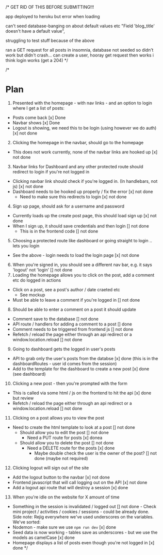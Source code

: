 /\*
GET RID OF THIS BEFORE SUBMITTING!!!

app deployed to heroku but error when loading

can't seed database-banging on about default values etc
"Field 'blog_title' doesn't have a default value",

struggling to test stuff because of the above

ran a GET request for all posts in insomnia, database not seeded so didn't work but didn't crash...
can create a user, hooray
get request then works
i think login works (get a 204)
\*/

/\*

# Plan

1. Presented with the homepage - with nav links - and an option to login where I get a list of posts:

- Posts come back [x] Done
- Navbar shows [x] Done
- Logout is showing, we need this to be login (using however we do auth) [x] not done

2. Clicking the homepage in the navbar, should go to the homepage

- This does not work currently, none of the navbar links are hooked up [x] not done

3. Navbar links for Dashboard and any other protected route should redirect to login if you're not logged in

- Clicking navbar link should check if you're logged in. (In handlebars, not js) [x] not done
- Dashboard needs to be hooked up properly / fix the error [x] not done
  - Need to make sure this redirects to login [x] not done

4. Sign up page, should ask for a username and password

- Currently loads up the create post page, this should load sign up [x] not done
- When I sign up, it should save credentials and then login [] not done
  - This is in the frontend code [] not done

5. Choosing a protected route like dashboard or going straight to login .. lets you login

- See the above - login needs to load the login page [x] not done

6. When you're signed in, you should see a different nav bar, e.g. it says 'logout' not 'login' [] not done
7. Loading the homepage allows you to click on the post, add a comment etc do logged in actions

- Click on a post, see a post's author / date craeted etc
  - See mockup
- Must be able to leave a comment if you're logged in [] not done

8. Should be able to enter a comment on a post it should update

- Comment save to the database [] not done
- API route / handlers for adding a comment to a post [] done
- Comment needs to be triggered from frontend js [] not done
- Refetch / reload the page either through an api redirect or a window.location.reload [] not done

9. Going to dashboard gets the logged in user's posts

- API to grab only the user's posts from the databse [x] done (this is in the dashboardRoutes - user id comes from the session)
- Add to the template for the dashboard to create a new post [x] done (see dashboard)

10. Clicking a new post - then you're prompted with the form

- This is called via some html / js on the frontend to hit the api [x] done but review
- Refetch / reload the page either through an api redirect or a window.location.reload [] not done

11. Clicking on a post allows you to view the post

- Need to create the html template to look at a post [] not done
  - Should allow you to edit the post [] not done
    - Need a PUT route for posts [x] donea
  - Should allow you to delete the post [] not done
    - Need a DELETE route for the posts [x] done
      - Maybe double check the user is the owner of the post? [] not done (maybe not required)

12. Clicking logout will sign out of the site

- Add the logout button to the navbar [x] not done
- Frontend javascript that will call logging out on the API [x] not done
- Add a logout api route that will destroy a session [x] done

13. When you're idle on the website for X amount of time

- Something in the session is invalidated / logged out [] not done - Check mini project / activities / cookies / sessions - could be already done.
  Side note: Rejig everywhere we've used underscores on the variables.
  We've sorted:
- Nodemon - make sure we use `npm run dev` [x] done
- Seed data is now working - tables save as underscores - but we use the models as camelCase [x] done
- Homepage displays a list of posts even though you're not logged in [x] done \*/
